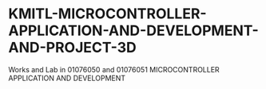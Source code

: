 # KMITL-MICROCONTROLLER-APPLICATION-AND-DEVELOPMENT-AND-PROJECT-3D
Works and Lab in 01076050 and 01076051 MICROCONTROLLER APPLICATION AND DEVELOPMENT
